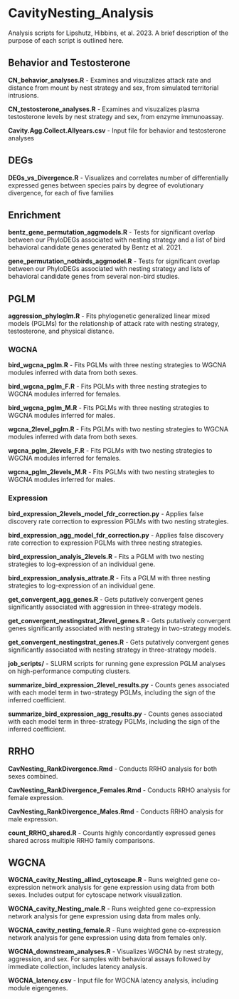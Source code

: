 # CavityNesting_Analysis

Analysis scripts for Lipshutz, Hibbins, et al. 2023. A brief description of the purpose 
of each script is outlined here. 

## Behavior and Testosterone
**CN_behavior_analyses.R** - Examines and visuzalizes attack rate and distance from mount by 
nest strategy and sex, from simulated territorial intrusions.

**CN_testosterone_analyses.R** - Examines and visuzalizes plasma testosterone levels by 
nest strategy and sex, from enzyme immunoassay.

**Cavity.Agg.Collect.Allyears.csv** - Input file for behavior and testosterone analyses

## DEGs

**DEGs_vs_Divergence.R** - Visualizes and correlates number of differentially expressed genes between 
species pairs by degree of evolutionary divergence, for each of five families

## Enrichment
**bentz_gene_permutation_aggmodels.R** - Tests for significant overlap between our PhyloDEGs
associated with nesting strategy and a list of bird behavioral candidate genes generated by 
Bentz et al. 2021.

**gene_permutation_notbirds_aggmodel.R** - Tests for significant overlap between our PhyloDEGs
associated with nesting strategy and lists of behavioral candidate genes from several non-bird
studies. 

## PGLM
**aggression_phyloglm.R** - Fits phylogenetic generalized linear mixed models (PGLMs) for the 
relationship of attack rate with nesting strategy, testosterone, and physical distance. 

### WGCNA
**bird_wgcna_pglm.R** - Fits PGLMs with three nesting strategies to WGCNA modules inferred with
data from both sexes.

**bird_wgcna_pglm_F.R** - Fits PGLMs with three nesting strategies to WGCNA modules inferred for
females.

**bird_wgcna_pglm_M.R** - Fits PGLMs with three nesting strategies to WGCNA modules inferred for 
males. 

**wgcna_2level_pglm.R** - Fits PGLMs with two nesting strategies to WGCNA modules inferred with
data from both sexes.

**wgcna_pglm_2levels_F.R** - Fits PGLMs with two nesting strategies to WGCNA modules inferred for
females.

**wgcna_pglm_2levels_M.R** - Fits PGLMs with two nesting strategies to WGCNA modules inferred for 
males. 

### Expression

**bird_expression_2levels_model_fdr_correction.py** - Applies false discovery rate correction to 
expression PGLMs with two nesting strategies.

**bird_expression_agg_model_fdr_correction.py** - Applies false discovery rate correction to 
expression PGLMs with three nesting strategies. 

**bird_expression_analyis_2levels.R** - Fits a PGLM with two nesting strategies to log-expression
of an individual gene. 

**bird_expression_analysis_attrate.R** - Fits a PGLM with three nesting strategies to log-expression
of an individual gene. 

**get_convergent_agg_genes.R** - Gets putatively convergent genes significantly associated with 
aggression in three-strategy models. 

**get_convergent_nestingstrat_2level_genes.R** - Gets putatively convergent genes significantly 
associated with nesting strategy in two-strategy models.

**get_convergent_nestingstrat_genes.R** - Gets putatively convergent genes significantly
associated with nesting strategy in three-strategy models. 

**job_scripts/** - SLURM scripts for running gene expression PGLM analyses on high-performance
computing clusters. 

**summarize_bird_expression_2level_results.py** - Counts genes associated with each model term 
in two-strategy PGLMs, including the sign of the inferred coefficient. 

**summarize_bird_expression_agg_results.py** - Counts genes associated with each model term
in three-strategy PGLMs, including the sign of the inferred coefficient. 

## RRHO 

**CavNesting_RankDivergence.Rmd** - Conducts RRHO analysis for both sexes combined. 

**CavNesting_RankDivergence_Females.Rmd** - Conducts RRHO analysis for female expression. 

**CavNesting_RankDivergence_Males.Rmd** - Conducts RRHO analysis for male expression. 

**count_RRHO_shared.R** - Counts highly concordantly expressed genes shared across multiple
RRHO family comparisons. 

## WGCNA

**WGCNA_cavity_Nesting_allind_cytoscape.R** - Runs weighted gene co-expression network analysis
for gene expression using data from both sexes. Includes output for cytoscape network visualization.

**WGCNA_cavity_Nesting_male.R** - Runs weighted gene co-expression network analysis
for gene expression using data from males only.

**WGCNA_cavity_nesting_female.R** - Runs weighted gene co-expression network analysis
for gene expression using data from females only.

**WGCNA_downstream_analyses.R** - Visualizes WGCNA by nest strategy, aggression, and sex. For samples 
with behavioral assays followed by immediate collection, includes latency analysis.

**WGCNA_latency.csv** - Input file for WGCNA latency analysis, including module eigengenes.


